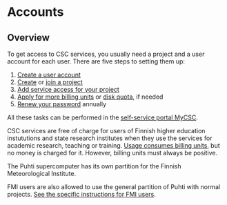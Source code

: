 # Accounts

## Overview

To get access to CSC services, you usually need a project and a user account
for each user. There are five steps to setting them up:

1. [Create a user account](how-to-create-new-user-account.md)
1. [Create](how-to-create-new-project.md) or
   [join a project](how-to-add-member-to-project.md)
1. [Add service access for your project](how-to-add-service-access-for-project.md)
1. [Apply for more billing units](how-to-apply-for-resources.md) or
   [disk quota](how-to-increase-disk-quotas.md), if needed
1. [Renew your password](how-to-change-password.md) annually

All these tasks can be performed in the
[self-service portal MyCSC](https://my.csc.fi).

CSC services are free of charge for users of Finnish higher education
instututions and state research institutes when they use the services for
academic research, teaching or training.
[Usage consumes billing units](billing.md), but no money is charged for it.
However, billing units must always be positive.

The Puhti supercomputer has its own partition for the Finnish Meteorological
Institute.

FMI users are also allowed to use the general partition of Puhti with normal
projects.
[See the specific instructions for FMI users](fmi.md).
